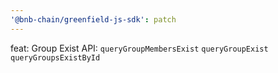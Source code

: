 ```yaml
---
'@bnb-chain/greenfield-js-sdk': patch
---
```


feat: Group Exist API: `queryGroupMembersExist` `queryGroupExist` `queryGroupsExistById`
